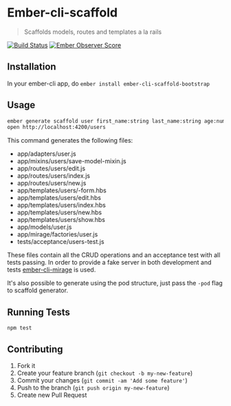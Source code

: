 # Ember-cli-scaffold

>  Scaffolds models, routes and templates a la rails

[![Build Status][travis_badge]][travis]
[![Ember Observer Score][ember_observer_badge]][ember_observer]

## Installation

In your ember-cli app, do `ember install ember-cli-scaffold-bootstrap`

## Usage

```sh
ember generate scaffold user first_name:string last_name:string age:number
open http://localhost:4200/users
```

This command generates the following files:

- app/adapters/user.js
- app/mixins/users/save-model-mixin.js
- app/routes/users/edit.js
- app/routes/users/index.js
- app/routes/users/new.js
- app/templates/users/-form.hbs
- app/templates/users/edit.hbs
- app/templates/users/index.hbs
- app/templates/users/new.hbs
- app/templates/users/show.hbs
- app/models/user.js
- app/mirage/factories/user.js
- tests/acceptance/users-test.js

These files contain all the CRUD operations and an acceptance test with all tests passing. In order to provide a fake server in both development and tests [ember-cli-mirage](http://www.ember-cli-mirage.com/) is used.

It's also possible to generate using the pod structure, just pass the `-pod` flag to scaffold generator.

## Running Tests

`npm test`

## Contributing

1. Fork it
1. Create your feature branch (`git checkout -b my-new-feature`)
1. Commit your changes (`git commit -am 'Add some feature'`)
1. Push to the branch (`git push origin my-new-feature`)
1. Create new Pull Request

[travis]: https://travis-ci.org/marcioj/ember-cli-scaffold
[travis_badge]: https://api.travis-ci.org/marcioj/ember-cli-scaffold.svg?branch=master
[ember_observer]: http://emberobserver.com/addons/ember-cli-scaffold
[ember_observer_badge]: http://emberobserver.com/badges/ember-cli-scaffold.svg
